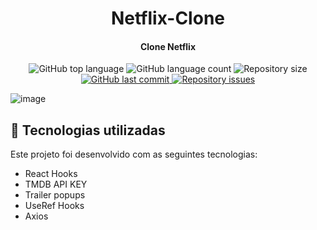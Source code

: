 
<h1 align="center">
    Netflix-Clone
</h1>
  
<h4 align="center">
  Clone Netflix
</h4>

<p align="center">

  <img alt="GitHub top language" src="https://img.shields.io/github/languages/top/Nerd0000/Ecoleta.svg">
  
  <img alt="GitHub language count" src="https://img.shields.io/github/languages/count/Nerd0000/Ecoleta.svg">  

  <img alt="Repository size" src="https://img.shields.io/github/repo-size/Nerd0000/Ecoleta.svg">

  <a href="https://github.com/Nerd0000/Ecoleta/commits/master">
    <img alt="GitHub last commit" src="https://img.shields.io/github/last-commit/Nerd0000/Ecoleta.svg">
  </a>

  <a href="https://github.com/Nerd0000/Ecoleta/issues">
    <img alt="Repository issues" src="https://img.shields.io/github/issues/Nerd0000/Ecoleta.svg">
  </a>
</p>



![image](https://github.com/emimuniz/NETFLIX-CLONE/blob/master/20200817_230539.gif)



## :rocket: Tecnologias utilizadas

Este projeto foi desenvolvido com as seguintes tecnologias:
 
- React Hooks 
- TMDB API KEY
- Trailer popups
- UseRef Hooks
- Axios
